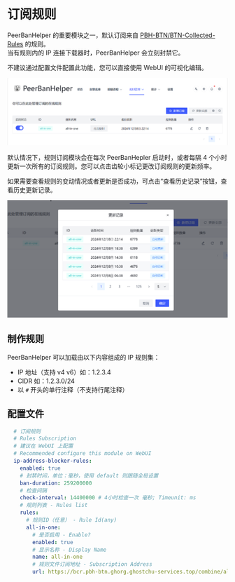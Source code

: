 # 订阅规则

PeerBanHelper 的重要模块之一，默认订阅来自 [PBH-BTN/BTN-Collected-Rules](https://github.com/PBH-BTN/BTN-Collected-Rules) 的规则。  
当有规则内的 IP 连接下载器时，PeerBanHelper 会立刻封禁它。

不建议通过配置文件配置此功能，您可以直接使用 WebUI 的可视化编辑。

![rules-sub](./assets/sub-rules.png)

默认情况下，规则订阅模块会在每次 PeerBanHepler 启动时，或者每隔 4 个小时更新一次所有的订阅规则。您可以点击齿轮小标记更改订阅规则的更新频率。

如果需要查看规则的变动情况或者更新是否成功，可点击“查看历史记录”按钮，查看历史更新记录。

![rules-sub-logs](./assets/sub-rules-logs.png)

## 制作规则

PeerBanHelper 可以加载由以下内容组成的 IP 规则集：

* IP 地址（支持 v4 v6）如：1.2.3.4
* CIDR 如：1.2.3.0/24
* 以 `#` 开头的单行注释（不支持行尾注释）

## 配置文件

```yaml
  # 订阅规则
  # Rules Subscription
  # 建议在 WebUI 上配置
  # Recommended configure this module on WebUI
  ip-address-blocker-rules:
    enabled: true
    # 封禁时间，单位：毫秒，使用 default 则跟随全局设置
    ban-duration: 259200000
    # 检查间隔
    check-interval: 14400000 # 4小时检查一次 毫秒; Timeunit: ms
    # 规则列表 - Rules list
    rules:
      # 规则ID（任意） - Rule Id(any)
      all-in-one:
        # 是否启用 - Enable?
        enabled: true
        # 显示名称 - Display Name
        name: all-in-one
        # 规则文件订阅地址 - Subscription Address
        url: https://bcr.pbh-btn.ghorg.ghostchu-services.top/combine/all.txt
```